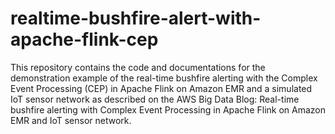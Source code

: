 # realtime-bushfire-alert-with-apache-flink-cep
This repository contains the code and documentations for the demonstration example of the real-time bushfire alerting with the Complex Event Processing (CEP) in Apache Flink on Amazon EMR and a simulated IoT sensor network as described on the AWS Big Data Blog: Real-time bushfire alerting with Complex Event Processing in Apache Flink on Amazon EMR and IoT sensor network.
